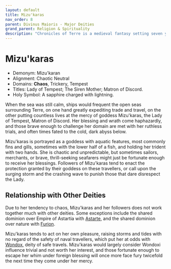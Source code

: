 ```yaml
---
layout: default
title: Mizu'karas
nav_order: 8
parent: Divinus Maioris - Major Deities
grand_parent: Religion & Spirituality
description: "Chronicles of Terre is a medieval fantasy setting seven years in the writing, currently for dungeons & dragons 5th edition."
---
```


# Mizu'karas

- Demonym: Mizu'karan 
- Alignment: Chaotic Neutral
- Domains: **Chaos**, Trickery, Tempest
- Titles: Lady of Tempest; The Siren Mother; Matron of Discord.
- Holy Symbol: A sapphire charged with lightning.

When the sea was still calm, ships would frequent the open seas surrounding Terre, on one hand greatly expediting trade and travel, on the other putting countless lives at the mercy of goddess Mizu'karas, the Lady of Tempest, Matron of Discord. Her blessing and wrath come haphazardly, and those brave enough to challenge her domain are met with her ruthless trials, and often times fated to the cold, dark abyss below.

Mizu'karas is portrayed as a goddess with aquatic features, most commonly fins and gills, sometimes with the lower half of a fish, and holding her trident with two hands. She is chaotic and unpredictable, but sometimes sailors, merchants, or brave, thrill-seeking seafarers might just be fortunate enough to receive her blessings. Followers of Mizu'karas tend to enact the protection granted by their goddess on these travellers, or call upon the surging storm and the crashing wave to punish those that dare disrespect the Lady.

## Relationship with Other Deities

Due to her tendency to chaos, Mizu'karas and her followers does not work together much with other deities. Some exceptions include the shared dominion over Empire of Astartia with [Astarte](Astarte), and the shared dominion over nature with [Furion](Furion).

Mizu'karas tends to act on her own pleasure, raising storms and tides with no regard of the safety of naval travellers, which put her at odds with [Wondox](../pars/Wondox), deity of safe travels. Mizu'karas would largely consider Wondoxi influence trivial and not worth her interest, and those fortunate enough to escape her whim under foreign blessing will once more face fury twicefold the next time they come under her mercy.